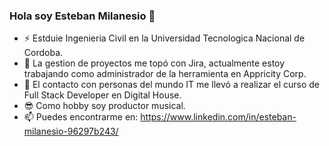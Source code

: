 ### Hola soy Esteban Milanesio 👋

<!--
**estebanmilanesio/estebanmilanesio** is a ✨ _special_ ✨ repository because its `README.md` (this file) appears on your GitHub profile.
-->

- ⚡  Estduie Ingenieria Civil en la Universidad Tecnologica Nacional de Cordoba.
- 🔭 La gestion de proyectos me topó con Jira, actualmente estoy trabajando como administrador de la herramienta en Appricity Corp. 
- 🌱 El contacto con personas del mundo IT me llevó a realizar el curso de Full Stack Developer en Digital House.
- 😎 Como hobby soy productor musical.
- 📫 Puedes encontrarme en: https://www.linkedin.com/in/esteban-milanesio-96297b243/


